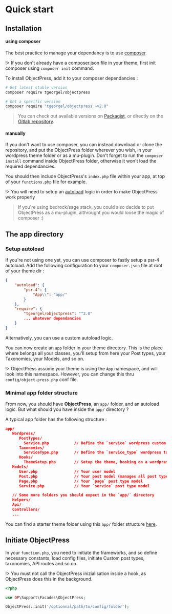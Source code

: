 # Quick start

## Installation
#### using composer

The best practice to manage your dependancy is to use [composer](https://getcomposer.org).  

!> If you don't already have a composer.json file in your theme, first init composer using `composer init` command.

To install ObjectPress, add it to your composer dependancies : 

```sh
# Get latest stable version
composer require tgeorgel/objectpress

# Get a specific version
composer require "tgeorgel/objectpress ~v2.0"
```

> You can check out available versions on [Packagist](https://packagist.org/packages/tgeorgel/objectpress), or directly on the [Gitlab repository](https://gitlab.com/tgeorgel/object-press/-/tags).

#### manually

If you don't want to use composer, you can instead download or clone the repository, and put the ObjectPress folder wherever you wish, in your wordpress theme folder or as a mu-plugin.
Don't forget to run the `composer install` command inside ObjectPress folder, otherwise it won't load the required dependancies.

You should then include ObjectPress's `index.php` file within your app, at top of your `functions.php` file for example.

!> You will need to setup an [autoload](quickstart.md?id=setup-autoload) logic in order to make ObjectPress work properly

> If you're using bedrock/sage stack, you could also decide to put ObjectPress as a mu-plugin, althrought you would loose the magic of composer :)



## The app directory

### Setup autoload

If you're not using one yet, you can use composer to fastly setup a psr-4 autoload. Add the following configuration to your `composer.json` file at root of your theme dir :


```json
{
    "autoload": {
        "psr-4": {
            "App\\": "app/"
        }
    },
    "require": {
        "tgeorgel/objectpress": "^2.0"
        ... whatever dependancies
    }
}
```

Alternatively, you can use a custom autoload logic.   

You can now create an `app` folder in your theme directory. This is the place where belongs all your classes, you'll setup from here your Post types, your Taxonomies, your Models, and so on.

!> ObjectPress assume your theme is using the `App` namespace, and will look into this namespace. However, you can change this thru `config/object-press.php` conf file. 

### Minimal app folder structure

From now, you should have **ObjectPress**, an `app/` folder, and an autoload logic. But what should you have inside the `app/` directory ?

A typical app folder has the following structure :  

```json
app/
   Wordpress/
      PostTypes/
        Service.php           // Define the `service` wordpress custom post type
      Taxonomies/
        ServiceType.php       // Define the `service_type` wordpress taxonomy
      Hooks/
        ThemeSetup.php        // Setup the theme, hooking on a wordpress action
   Models/
      User.php                // Your user model
      Post.php                // Your post model (manages all post types)
      Page.php                // Your `page` post type model
      Service.php             // Your `service` post type model

   // Some more folders you should expect in the `app/` directory
   Helpers/
   Api/
   Controllers/
   ...
```

You can find a starter theme folder using this `app/` folder structure [here](https://gitlab.com/tgeorgel/object-press-base-theme-directory).  


## Initiate ObjectPress

In your `function.php`, you need to initiate the frameworks, and so define necessary constants, load config files, initiate Custom post types, taxonomies, API routes and so on. 

!> You must not call the ObjectPress inizialisation inside a hook, as ObjectPress does this in the background. 

```php
<?php

use OP\Support\Facades\ObjectPress;

ObjectPress::init('/optionnal/path/to/config/folder');
```